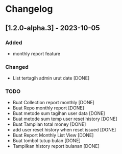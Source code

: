 # Changelog

## [1.2.0-alpha.3] - 2023-10-05

### Added
- monthly report feature

### Changed
- List tertagih admin urut date [DONE]

### TODO
- Buat Collection report monthly [DONE]
- Buat Repo monthly report [DONE]
- Buat metode sum tagihan user data [DONE]
- Buat metode sum temp user reset history [DONE]
- Buat Tampilan total money [DONE]
- add user reset history when reset issued [DONE]
- Buat Report Monthly List View [DONE]
- Buat tombol tutup bulan [DONE]
- Tampilkan history report bulanan [DONE]